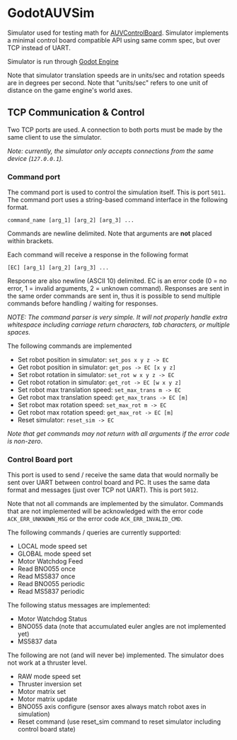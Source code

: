 # GodotAUVSim

Simulator used for testing math for [AUVControlBoard](https://github.com/MB3hel/AUVControlBoard). Simulator implements a minimal control board compatible API using same comm spec, but over TCP instead of UART.

Simulator is run through [Godot Engine](https://godotengine.org/)


Note that simulator translation speeds are in units/sec and rotation speeds are in degrees per second. Note that "units/sec" refers to one unit of distance on the game engine's world axes.


## TCP Communication & Control

Two TCP ports are used. A connection to both ports must be made by the same client to use the simulator.

*Note: currently, the simulator only accepts connections from the same device (`127.0.0.1`).*

### Command port

The command port is used to control the simulation itself. This is port `5011`. The command port uses a string-based command interface in the following format.

```
command_name [arg_1] [arg_2] [arg_3] ...
```

Commands are newline delimited. Note that arguments are **not** placed within brackets.

Each command will receive a response in the following format

```
[EC] [arg_1] [arg_2] [arg_3] ...
```

Response are also newline (ASCII 10) delimited. EC is an error code (0 = no error, 1 = invalid arguments, 2 = unknown command). Responses are sent in the same order commands are sent in, thus it is possible to send multiple commands before handling / waiting for responses.

*NOTE: The command parser is very simple. It will not properly handle extra whitespace including carriage return characters, tab characters, or multiple spaces.*

The following commands are implemented


- Set robot position in simulator: `set_pos x y z -> EC`
- Get robot position in simulator: `get_pos -> EC [x y z]`
- Set robot rotation in simulator: `set_rot w x y z -> EC`
- Get robot rotation in simulator: `get_rot -> EC [w x y z]`
- Set robot max translation speed: `set_max_trans m -> EC`
- Get robot max translation speed: `get_max_trans -> EC [m]`
- Set robot max rotation speed: `set_max_rot m -> EC`
- Get robot max rotation speed: `get_max_rot -> EC [m]`
- Reset simulator: `reset_sim -> EC`


*Note that get commands may not return with all arguments if the error code is non-zero*.

### Control Board port

This port is used to send / receive the same data that would normally be sent over UART between control board and PC. It uses the same data format and messages (just over TCP not UART). This is port `5012`.

Note that not all commands are implemented by the simulator. Commands that are not implemented will be acknowledged with the error code `ACK_ERR_UNKNOWN_MSG` or the error code `ACK_ERR_INVALID_CMD`.

The following commands / queries are currently supported:

- LOCAL mode speed set
- GLOBAL mode speed set
- Motor Watchdog Feed
- Read BNO055 once
- Read MS5837 once
- Read BNO055 periodic
- Read MS5837 periodic

The following status messages are implemented:

- Motor Watchdog Status
- BNO055 data (note that accumulated euler angles are not implemented yet)
- MS5837 data

The following are not (and will never be) implemented. The simulator does not work at a thruster level.

- RAW mode speed set
- Thruster inversion set
- Motor matrix set
- Motor matrix update
- BNO055 axis configure (sensor axes always match robot axes in simulation)
- Reset command (use reset_sim command to reset simulator including control board state)
